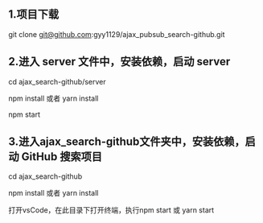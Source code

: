 ## 1.项目下载

git clone git@github.com:gyy1129/ajax_pubsub_search-github.git

## 2.进入 server 文件中，安装依赖，启动 server
cd ajax_search-github/server

npm install 或者 yarn install

npm start


## 3.进入ajax_search-github文件夹中，安装依赖，启动 GitHub 搜索项目
cd ajax_search-github

npm install 或者 yarn install

打开vsCode，在此目录下打开终端，执行npm start 或 yarn start

